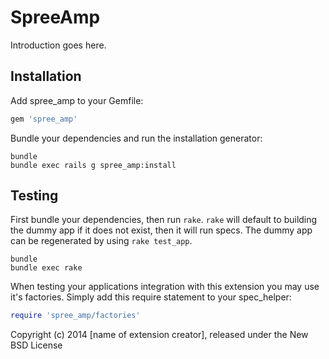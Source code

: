 SpreeAmp
========

Introduction goes here.

Installation
------------

Add spree_amp to your Gemfile:

```ruby
gem 'spree_amp'
```

Bundle your dependencies and run the installation generator:

```shell
bundle
bundle exec rails g spree_amp:install
```

Testing
-------

First bundle your dependencies, then run `rake`. `rake` will default to building the dummy app if it does not exist, then it will run specs. The dummy app can be regenerated by using `rake test_app`.

```shell
bundle
bundle exec rake
```

When testing your applications integration with this extension you may use it's factories.
Simply add this require statement to your spec_helper:

```ruby
require 'spree_amp/factories'
```

Copyright (c) 2014 [name of extension creator], released under the New BSD License
